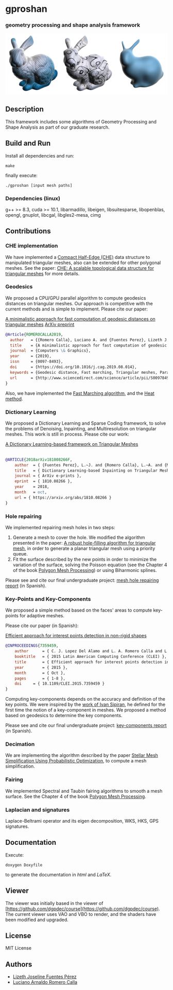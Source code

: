 # gproshan
### geometry processing and shape analysis framework

![](gproshan.png) 


## Description
This framework includes some algorithms of Geometry Processing and Shape Analysis as part of our graduate research.


## Build and Run
Install all dependencies and run:

	make

finally execute:

	./gproshan [input mesh paths]

### Dependencies (linux)
g++ >= 8.3, cuda >= 10.1, libarmadillo, libeigen, libsuitesparse, libopenblas, opengl, gnuplot, libcgal, libgles2-mesa, cimg

## Contributions

### CHE implementation
We have implemented a [Compact Half-Edge (CHE)](http://citeseerx.ist.psu.edu/viewdoc/summary?doi=10.1.1.523.7580) data structure to manipulated triangular meshes, also can be extended for other polygonal meshes.
See the paper: [CHE: A scalable topological data structure for triangular meshes](http://citeseerx.ist.psu.edu/viewdoc/summary?doi=10.1.1.523.7580) for more details.

### Geodesics
We proposed a CPU/GPU parallel algorithm to compute geodesics distances on triangular meshes. Our
approach is competitive with the current methods and is simple to implement. Please cite our paper:

[A minimalistic approach for fast computation of geodesic distances on triangular meshes](https://doi.org/10.1016/j.cag.2019.08.014)
[ArXiv preprint](https://arxiv.org/abs/1810.08218)

```bibtex
@Article{ROMEROCALLA2019,
  author   = {{Romero Calla}, Luciano A. and {Fuentes Perez}, Lizeth J. and Montenegro, Anselmo A.},
  title    = {A minimalistic approach for fast computation of geodesic distances on triangular meshes},
  journal  = {Computers \& Graphics},
  year     = {2019},
  issn     = {0097-8493},
  doi      = {https://doi.org/10.1016/j.cag.2019.08.014},
  keywords = {Geodesic distance, Fast marching, Triangular meshes, Parallel programming, Breadth-first search},
  url      = {http://www.sciencedirect.com/science/article/pii/S0097849319301426}
}
```

Also, we have implemented the [Fast Marching algorithm](), and the [Heat method](https://www.cs.cmu.edu/~kmcrane/Projects/HeatMethod/index.html).

### Dictionary Learning
We proposed a Dictionary Learning and Sparse Coding framework, to solve the problems of Denoising,
Inpainting, and Multiresolution on triangular meshes. This work is still in process. Please cite
our work:

[A Dictionary Learning-based framework on Triangular Meshes](https://arxiv.org/abs/1810.08266)

```bibtex

@ARTICLE{2018arXiv181008266F,
	author	= { {Fuentes Perez}, L.~J. and {Romero Calla}, L.~A. and {Montenegro}, A.~A. },
	title	= { Dictionary Learning-based Inpainting on Triangular Meshes },
	journal	= { ArXiv e-prints },
	eprint	= { 1810.08266 },
	year	= 2018,
	month	= oct,
	url	= { https://arxiv.org/abs/1810.08266 }
}
```

### Hole repairing
We implemented repairing mesh holes in two steps:

1. Generate a mesh to cover the hole. We modified the algorithm presented in the paper: [A robust hole-filling algorithm for triangular mesh](https://doi.org/10.1007/s00371-007-0167-y), in order to
generate a planar triangular mesh using a priority queue.
2. Fit the surface described by the new points in order to minimize the variation of the surface,
solving the Poisson equation (see the Chapter 4 of the book [Polygon Mesh Processing](http://www.pmp-book.org/)) or using Biharmonic splines.

Please see and cite our final undergraduate project: [mesh hole repairing report](http://repositorio.unsa.edu.pe/handle/UNSA/2576) (in Spanish).

### Key-Points and Key-Components

We proposed a simple method based on the faces' areas to compute key-points for adaptive meshes.

Please cite our paper (in Spanish):

[Efficient approach for interest points detection in non-rigid shapes](https://doi.org/10.1109/CLEI.2015.7359459)

```bibtex
@INPROCEEDINGS{7359459,
	author		= { C. J. Lopez Del Alamo and L. A. Romero Calla and L. J. Fuentes Perez },
	booktitle	= { 2015 Latin American Computing Conference (CLEI) },
	title		= { Efficient approach for interest points detection in non-rigid shapes },
	year		= { 2015 },
	month		= { Oct },
	pages		= { 1-8 },
	doi		= { 10.1109/CLEI.2015.7359459 }
}
```

Computing key-components depends on the accuracy and definition of the key points. We were inspired
by the [work of Ivan Sipiran](https://www.researchgate.net/publication/262350194_Key-component_detection_on_3D_meshes_using_local_features),
he defined for the first time the notion of a key-component in meshes.
We proposed a method based on geodesics to determine the key components.

Please see and cite our final undergraduate project: [key-components report](http://repositorio.unsa.edu.pe/handle/UNSA/2575) (in Spanish).


### Decimation
We are implementing the algorithm described by the paper [Stellar Mesh Simplification Using Probabilistic Optimization](https://doi.org/10.1111/j.1467-8659.2004.00811.x),
to compute a mesh simplification.

### Fairing
We implemented Spectral and Taubin fairing algorithms to smooth a mesh surface.
See the Chapter 4 of the book [Polygon Mesh Processing](http://www.pmp-book.org/).

### Laplacian and signatures
Laplace-Beltrami operator and its eigen decomposition, WKS, HKS, GPS signatures.

## Documentation
Execute:

	doxygen Doxyfile

to generate the documentation in *html* and *LaTeX*.

## Viewer
The viewer was initially based in the viewer of [https://github.com/dgpdec/course](https://github.com/dgpdec/course). The current viewer uses VAO and VBO to render, and the shaders have been modified and upgraded.

## License

MIT License

## Authors
- [Lizeth Joseline Fuentes Pérez](https://github.com/lishh)
- [Luciano Arnaldo Romero Calla](https://github.com/larc)


